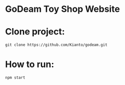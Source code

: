 <h1>GoDeam Toy Shop Website</h1>

# Clone project:

```blash
git clone https://github.com/Kianto/godeam.git
```

# How to run:

```blash
npm start
```